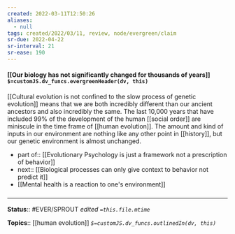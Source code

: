 ```yaml
---
created: 2022-03-11T12:50:26 
aliases:
  - null
tags: created/2022/03/11, review, node/evergreen/claim
sr-due: 2022-04-22
sr-interval: 21
sr-ease: 190
---
```


#### [[Our biology has not significantly changed for thousands of years]] `$=customJS.dv_funcs.evergreenHeader(dv, this)`

[[Cultural evolution is not confined to the slow process of genetic evolution]] means that we are both incredibly different than our ancient ancestors and also incredibly the same. 
The last 10,000 years
that have included 99% of
the development of the human [[social order]] 
are miniscule in the time frame of [[human evolution]]. 
The amount and kind of inputs in our environment are nothing like any other point in [[history]], 
but our genetic environment is almost unchanged. 

- part of:: [[Evolutionary Psychology is just a framework not a prescription of behavior]]
- next:: [[Biological processes can only give context to behavior not predict it]]
- [[Mental health is a reaction to one's environment]]

### <hr class="footnote"/>

**Status**:: #EVER/SPROUT
*edited `=this.file.mtime`*

**Topics**:: [[human evolution]]
*`$=customJS.dv_funcs.outlinedIn(dv, this)`*
